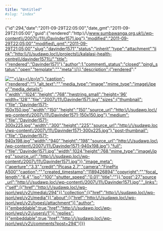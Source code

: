 ```yaml
---
title: "Untitled"
#slug: "index"
---
```


{"id":294,"date":"2011-09-29T22:05:00","date\_gmt":"2011-09-29T21:05:00","guid":{"rendered":"http:\\/\\/www.sumbawanga.org.uk\\/wp-content\\/2007\\/11\\/Davinder1571.jpg"},"modified":"2011-09-29T22:05:00","modified\_gmt":"2011-09-29T21:05:00","slug":"davinder1571","status":"inherit","type":"attachment","link":"http:\\/\\/sudawp.loc\\/projects\\/kalalasi-health-centre\\/davinder1571\\/","title":{"rendered":"Davinder1571"},"author":1,"comment\_status":"closed","ping\_status":"open","template":"","meta":\[\],"description":{"rendered":"

[![\"\"](\"http:\/\/sudawp.loc\/wp-content\/2007\/11\/Davinder1571-300x225.jpg\")<\\/a><\\/p>\\n"},"caption":{"rendered":""},"alt\_text":"","media\_type":"image","mime\_type":"image\\/jpeg","media\_details":{"width":"1024","height":"768","hwstring\_small":"height='96' width='128'","file":"2007\\/11\\/Davinder1571.jpg","sizes":{"thumbnail":{"file":"Davinder1571-150x150.jpg","width":"150","height":"150","source\_url":"http:\\/\\/sudawp.loc\\/wp-content\\/2007\\/11\\/Davinder1571-150x150.jpg"},"medium":{"file":"Davinder1571-300x225.jpg","width":"300","height":"225","source\_url":"http:\\/\\/sudawp.loc\\/wp-content\\/2007\\/11\\/Davinder1571-300x225.jpg"},"post-thumbnail":{"file":"Davinder1571-940x198.jpg","width":"940","height":"198","source\_url":"http:\\/\\/sudawp.loc\\/wp-content\\/2007\\/11\\/Davinder1571-940x198.jpg"},"full":{"file":"Davinder1571.jpg","width":1024,"height":768,"mime\_type":"image\\/jpeg","source\_url":"http:\\/\\/sudawp.loc\\/wp-content\\/2007\\/11\\/Davinder1571.jpg"}},"image\_meta":{"aperture":"3.3","credit":"Picasa 2.7","camera":"FinePix A500","caption":"","created\_timestamp":"1189426894","copyright":"","focal\_length":"6.4","iso":"100","shutter\_speed":"0.01","title":""}},"post":27,"source\_url":"http:\\/\\/sudawp.loc\\/wp-content\\/2007\\/11\\/Davinder1571.jpg","\_links":{"self":\[{"href":"http:\\/\\/sudawp.loc\\/wp-json\\/wp\\/v2\\/media\\/294"}\],"collection":\[{"href":"http:\\/\\/sudawp.loc\\/wp-json\\/wp\\/v2\\/media"}\],"about":\[{"href":"http:\\/\\/sudawp.loc\\/wp-json\\/wp\\/v2\\/types\\/attachment"}\],"author":\[{"embeddable":true,"href":"http:\\/\\/sudawp.loc\\/wp-json\\/wp\\/v2\\/users\\/1"}\],"replies":\[{"embeddable":true,"href":"http:\\/\\/sudawp.loc\\/wp-json\\/wp\\/v2\\/comments?post=294"}\]}}](http:\/\/sudawp.loc\/wp-content\/2007\/11\/Davinder1571.jpg)
